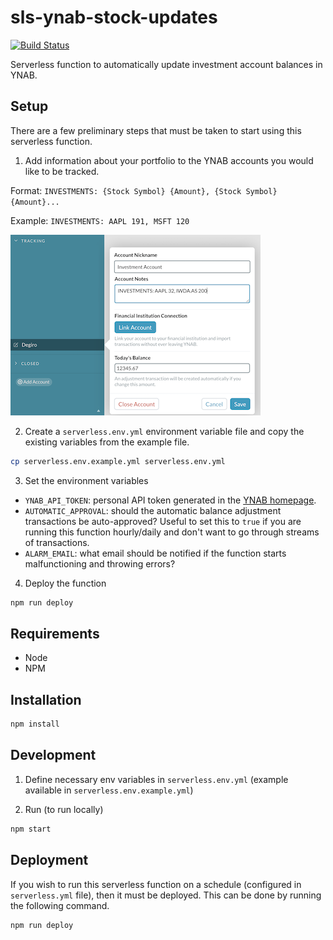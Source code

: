# sls-ynab-stock-updates

[![Build Status](https://travis-ci.org/brokalys/sls-ynab-stock-updates.svg?branch=master)](https://travis-ci.org/brokalys/sls-ynab-stock-updates)

Serverless function to automatically update investment account balances in YNAB.

## Setup
There are a few preliminary steps that must be taken to start using this serverless function.

1. Add information about your portfolio to the YNAB accounts you would like to be tracked.

  Format: `INVESTMENTS: {Stock Symbol} {Amount}, {Stock Symbol} {Amount}...`

  Example: `INVESTMENTS: AAPL 191, MSFT 120`

  ![](setup.png)

2. Create a `serverless.env.yml` environment variable file and copy the existing variables from the example file.

```sh
cp serverless.env.example.yml serverless.env.yml
```

3. Set the environment variables
  - `YNAB_API_TOKEN`: personal API token generated in the [YNAB homepage](https://app.youneedabudget.com/settings/developer).
  - `AUTOMATIC_APPROVAL`: should the automatic balance adjustment transactions be auto-approved? Useful to set this to `true` if you are running this function hourly/daily and don't want to go through streams of transactions.
  - `ALARM_EMAIL`: what email should be notified if the function starts malfunctioning and throwing errors?

4. Deploy the function
```sh
npm run deploy
```

## Requirements
- Node
- NPM

## Installation
```sh
npm install
```

## Development
1. Define necessary env variables in `serverless.env.yml` (example available in `serverless.env.example.yml`)

2. Run (to run locally)
```sh
npm start
```

## Deployment
If you wish to run this serverless function on a schedule (configured in `serverless.yml` file), then it must be deployed. This can be done by running the following command.

```sh
npm run deploy
```
